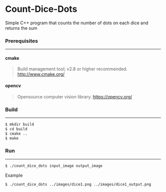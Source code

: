 # Count-Dice-Dots

Simple C++ program that counts the number of dots on each dice and returns the sum


### Prerequisites
---
#### cmake
> Build management tool; v2.8 or higher recommended.
> http://www.cmake.org/

#### opencv
> Opensource computer vision library.
> https://opencv.org/

### Build
-----
```sh
$ mkdir build
$ cd build
$ cmake ..
$ make
```

### Run
-----------
```sh
$ ./count_dice_dots input_image output_image
```
Example
```sh
$ ./count_dice_dots ../images/dice1.png ../images/dice1_output.png
```
